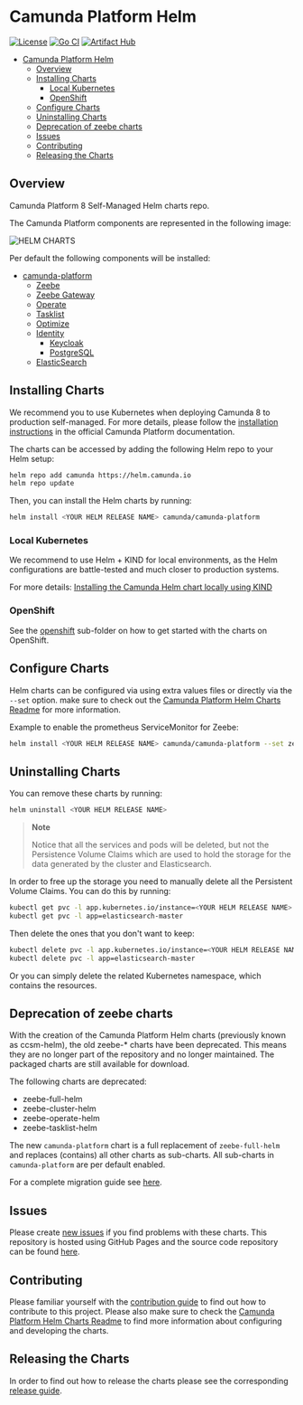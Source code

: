 # Camunda Platform Helm

[![License](https://img.shields.io/badge/License-Apache%202.0-blue.svg)](https://opensource.org/licenses/Apache-2.0)
[![Go CI](https://github.com/camunda/camunda-platform-helm/actions/workflows/go.yml/badge.svg)](https://github.com/camunda/camunda-platform-helm/actions/workflows/go.yml)
[![Artifact Hub](https://img.shields.io/endpoint?url=https://artifacthub.io/badge/repository/camunda)](https://artifacthub.io/packages/search?repo=camunda)

- [Camunda Platform Helm](#camunda-platform-helm)
  - [Overview](#overview)
  - [Installing Charts](#installing-charts)
    - [Local Kubernetes](#local-kubernetes)
    - [OpenShift](#openshift)
  - [Configure Charts](#configure-charts)
  - [Uninstalling Charts](#uninstalling-charts)
  - [Deprecation of zeebe charts](#deprecation-of-zeebe-charts)
  - [Issues](#issues)
  - [Contributing](#contributing)
  - [Releasing the Charts](#releasing-the-charts)

## Overview

Camunda Platform 8 Self-Managed Helm charts repo.

The Camunda Platform components are represented in the following image:

![HELM CHARTS](imgs/HelmChartImage.png)

Per default the following components will be installed:

- [camunda-platform](https://github.com/camunda/camunda-platform-helm/blob/main/charts/camunda-platform/README.md)
  - [Zeebe](https://github.com/camunda/camunda-platform-helm/blob/main/charts/camunda-platform/README.md#zeebe)
  - [Zeebe Gateway](https://github.com/camunda/camunda-platform-helm/blob/main/charts/camunda-platform/README.md#zeebe-gateway)
  - [Operate](https://github.com/camunda/camunda-platform-helm/blob/main/charts/camunda-platform/README.md#operate)
  - [Tasklist](https://github.com/camunda/camunda-platform-helm/blob/main/charts/camunda-platform/README.md#tasklist)
  - [Optimize](https://github.com/camunda/camunda-platform-helm/blob/main/charts/camunda-platform/README.md#optimize)
  - [Identity](https://github.com/camunda/camunda-platform-helm/blob/main/charts/camunda-platform/README.md#identity)
    - [Keycloak](https://github.com/bitnami/charts/tree/master/bitnami/keycloak)
    - [PostgreSQL](https://github.com/bitnami/charts/tree/master/bitnami/postgresql)
  - [ElasticSearch](https://github.com/elastic/helm-charts/tree/master/elasticsearch)

## Installing Charts

We recommend you to use Kubernetes when deploying Camunda 8 to production self-managed. For more
details, please follow the [installation instructions](https://docs.camunda.io/docs/self-managed/platform-deployment/kubernetes/)
in the official Camunda Platform documentation.

The charts can be accessed by adding the following Helm repo to your Helm setup:

```sh
helm repo add camunda https://helm.camunda.io
helm repo update
```

Then, you can install the Helm charts by running:

```sh
helm install <YOUR HELM RELEASE NAME> camunda/camunda-platform
```

### Local Kubernetes

We recommend to use Helm + KIND for local environments, as the Helm configurations are battle-tested
and much closer to production systems.

For more details:
[Installing the Camunda Helm chart locally using KIND](https://docs.camunda.io/docs/self-managed/platform-deployment/kubernetes-helm/#installing-the-camunda-helm-chart-locally-using-kind)

### OpenShift

See the [openshift](/openshift) sub-folder on how to get started with the charts on OpenShift. 

## Configure Charts

Helm charts can be configured via using extra values files or directly via the `--set` option. make sure to check out the [Camunda Platform Helm Charts Readme](https://github.com/camunda/camunda-platform-helm/blob/main/charts/camunda-platform/README.md) for more information.

Example to enable the prometheus ServiceMonitor for Zeebe:

```sh
helm install <YOUR HELM RELEASE NAME> camunda/camunda-platform --set zeebe.prometheusServiceMonitor.enabled=true
```

## Uninstalling Charts

You can remove these charts by running:

```sh
helm uninstall <YOUR HELM RELEASE NAME>
```
> **Note**
>
> Notice that all the services and pods will be deleted, but not the Persistence Volume Claims which are used to hold the storage for the data generated by the cluster and Elasticsearch.

In order to free up the storage you need to manually delete all the Persistent Volume Claims. You can do this by running:

```sh
kubectl get pvc -l app.kubernetes.io/instance=<YOUR HELM RELEASE NAME>
kubectl get pvc -l app=elasticsearch-master
```

Then delete the ones that you don't want to keep:

```sh
kubectl delete pvc -l app.kubernetes.io/instance=<YOUR HELM RELEASE NAME>
kubectl delete pvc -l app=elasticsearch-master
```

Or you can simply delete the related Kubernetes namespace, which contains the resources.

## Deprecation of zeebe charts

With the creation of the Camunda Platform Helm charts (previously known as ccsm-helm), the old zeebe-* charts have been deprecated.
This means they are no longer part of the repository and no longer maintained. The packaged charts are still available
for download.

The following charts are deprecated:

 * zeebe-full-helm
 * zeebe-cluster-helm
 * zeebe-operate-helm
 * zeebe-tasklist-helm

The new `camunda-platform` chart is a full replacement of `zeebe-full-helm` and replaces (contains) all other charts as sub-charts.
All sub-charts in `camunda-platform` are per default enabled.

For a complete migration guide see [here](https://github.com/camunda/camunda-platform-helm/blob/main/MIGRATION.md).

## Issues

Please create [new issues](https://github.com/camunda/camunda-platform-helm/issues) if you find problems with these charts. This repository is hosted using GitHub Pages and the source code repository can be found [here](https://github.com/camunda/camunda-platform-helm).

## Contributing

Please familiar yourself with the [contribution guide](https://github.com/camunda/camunda-platform-helm/blob/main/CONTRIBUTING.md) to find out how to contribute to this project. Please also make sure to check the [Camunda Platform Helm Charts Readme](https://github.com/camunda/camunda-platform-helm/blob/main/charts/camunda-platform/README.md) to find more information about configuring and developing the charts.

## Releasing the Charts

In order to find out how to release the charts please see the corresponding [release guide](RELEASE.md).
